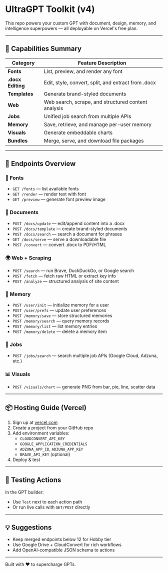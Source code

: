# UltraGPT Toolkit (v4)

This repo powers your custom GPT with document, design, memory, and intelligence superpowers — all deployable on Vercel's free plan.

---

## 🧠 Capabilities Summary

| Category         | Feature Description |
|------------------|---------------------|
| **Fonts**        | List, preview, and render any font |
| **.docx Editing**| Edit, style, convert, split, and extract from .docx |
| **Templates**    | Generate brand-styled documents |
| **Web**          | Web search, scrape, and structured content analysis |
| **Jobs**         | Unified job search from multiple APIs |
| **Memory**       | Save, retrieve, and manage per-user memory |
| **Visuals**      | Generate embeddable charts |
| **Bundles**      | Merge, serve, and download file packages |

---

## 🧩 Endpoints Overview

### 🎨 Fonts
- `GET /fonts` — list available fonts
- `GET /render` — render text with font
- `GET /preview` — generate font preview image

### 📄 Documents
- `POST /docs/update` — edit/append content into a .docx
- `POST /docs/template` — create brand-styled documents
- `POST /docs/search` — search a document for phrases
- `GET /docs/serve` — serve a downloadable file
- `POST /convert` — convert .docx to PDF/HTML

### 🌍 Web + Scraping
- `POST /search` — run Brave, DuckDuckGo, or Google search
- `POST /fetch` — fetch raw HTML or extract key info
- `POST /analyze` — structured analysis of site content

### 🧠 Memory
- `POST /user/init` — initialize memory for a user
- `POST /user/prefs` — update user preferences
- `POST /memory/save` — store structured memories
- `POST /memory/search` — query memory records
- `POST /memory/list` — list memory entries
- `POST /memory/delete` — delete a memory item

### 👥 Jobs
- `POST /jobs/search` — search multiple job APIs (Google Cloud, Adzuna, etc.)

### 📊 Visuals
- `POST /visuals/chart` — generate PNG from bar, pie, line, scatter data

---

## 📦 Hosting Guide (Vercel)

1. Sign up at [vercel.com](https://vercel.com)
2. Create a project from your GitHub repo
3. Add environment variables:
   - `CLOUDCONVERT_API_KEY`
   - `GOOGLE_APPLICATION_CREDENTIALS`
   - `ADZUNA_APP_ID`, `ADZUNA_APP_KEY`
   - `BRAVE_API_KEY` (optional)
4. Deploy & test

---

## 🧪 Testing Actions

In the GPT builder:
- Use `Test` next to each action path
- Or run live calls with `GET/POST` directly

---

## 💡 Suggestions

- Keep merged endpoints below 12 for Hobby tier
- Use Google Drive + CloudConvert for rich workflows
- Add OpenAI-compatible JSON schema to actions

---

Built with ❤️ to supercharge GPTs.